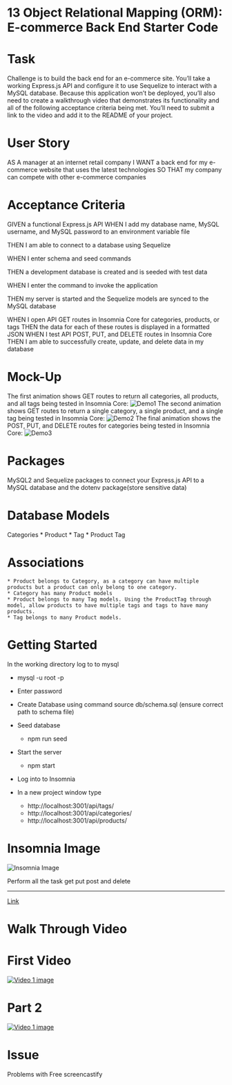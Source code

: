 # 13 Object Relational Mapping (ORM): E-commerce Back End Starter Code
# Task
Challenge is to build the back end for an e-commerce site. 
You’ll take a working Express.js API and configure it to use Sequelize to interact with a MySQL database.
Because this application won’t be deployed, you’ll also need to create a walkthrough video that demonstrates 
its functionality and all of the following acceptance criteria being met. 
You’ll need to submit a link to the video and add it to the README of your project.
# User Story
AS A manager at an internet retail company
I WANT a back end for my e-commerce website that uses the latest technologies
SO THAT my company can compete with other e-commerce companies
# Acceptance Criteria
GIVEN a functional Express.js API
WHEN I add my database name, MySQL username, and MySQL password to an environment variable file

THEN I am able to connect to a database using Sequelize

WHEN I enter schema and seed commands

THEN a development database is created and is seeded with test data

WHEN I enter the command to invoke the application

THEN my server is started and the Sequelize models are synced to the MySQL database

WHEN I open API GET routes in Insomnia Core for categories, products, or tags
THEN the data for each of these routes is displayed in a formatted JSON
WHEN I test API POST, PUT, and DELETE routes in Insomnia Core
THEN I am able to successfully create, update, and delete data in my database
# Mock-Up
The first animation shows GET routes to return all categories, all products, and all tags being tested in Insomnia Core:
![Demo1](./Develop/assets/images/demo-01.gif)
The second animation shows GET routes to return a single category, a single product, and a single tag being tested in Insomnia Core:
![Demo2](./Develop/assets/images/demo-02.gif)
The final animation shows the POST, PUT, and DELETE routes for categories being tested in Insomnia Core:
![Demo3](./Develop/assets/images/demo-03.gif)
# Packages
MySQL2 and Sequelize packages to connect your Express.js API to a MySQL database and the dotenv package(store sensitive data)
# Database Models
Categories
    * Product
        * Tag
            * Product Tag
# Associations
    * Product belongs to Category, as a category can have multiple products but a product can only belong to one category.
    * Category has many Product models
    * Product belongs to many Tag models. Using the ProductTag through model, allow products to have multiple tags and tags to have many products.
    * Tag belongs to many Product models.
# Getting Started
In the working directory log to to mysql
 - mysql -u root -p
- Enter password
- Create Database using command
   source db/schema.sql (ensure correct path to schema file)

 - Seed database 
    - npm run seed
 - Start the server 
    - npm start
 - Log into to Insomnia 
 - In a new project window type 
    - http://localhost:3001/api/tags/
    - http://localhost:3001/api/categories/
    - http://localhost:3001/api/products/
# Insomnia Image
![Insomnia Image](./Develop/assets/images/insomnia.png)

Perform all the task get put post and delete
*******************
[Link](#Mock-Up)

# Walk Through Video
# First Video
[![Video 1 image](./Develop/assets/images/video1.png)](https://drive.google.com/fil1gbRYlTzbOiFvkAC-g5wvpaF6XwdQ1DEM/preview)

# Part 2
[![Video 1 image](./Develop/assets/images/video2.png)](https://drive.google.com/file/d/1FqlSIRiLSLVbhur9eVKwMcz076o7W6MS/preview)

# Issue 
Problems with Free screencastify
